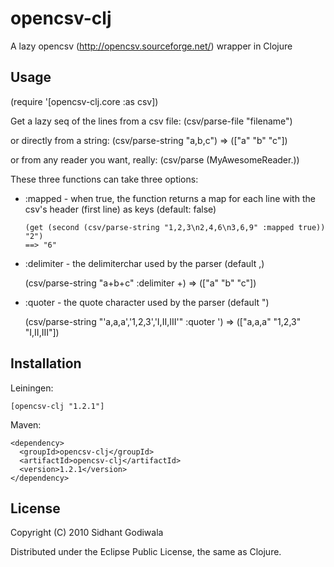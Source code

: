 # opencsv-clj

A lazy opencsv (http://opencsv.sourceforge.net/) wrapper in Clojure

## Usage

(require '[opencsv-clj.core :as csv])

Get a lazy seq of the lines from a csv file:
    (csv/parse-file "filename")

or directly from a string:
   (csv/parse-string "a,b,c")
   => (["a" "b" "c"])

or from any reader you want, really:
   (csv/parse (MyAwesomeReader.))

These three functions can take three options: 

* :mapped - when true, the function returns a map for each line with the csv's header (first line) as keys (default: false)

      (get (second (csv/parse-string "1,2,3\n2,4,6\n3,6,9" :mapped true)) "2")
      ==> "6"

* :delimiter - the delimiterchar used by the parser (default \,)

    (csv/parse-string "a+b+c" :delimiter \+)
    => (["a" "b" "c"])

* :quoter - the quote character used by the parser (default \")

    (csv/parse-string "'a,a,a','1,2,3','I,II,III'" :quoter \')
    => (["a,a,a" "1,2,3" "I,II,III"])



## Installation

Leiningen: 

    [opencsv-clj "1.2.1"]

Maven:

    <dependency>
      <groupId>opencsv-clj</groupId>
      <artifactId>opencsv-clj</artifactId>
      <version>1.2.1</version>
    </dependency>

## License

Copyright (C) 2010 Sidhant Godiwala

Distributed under the Eclipse Public License, the same as Clojure.